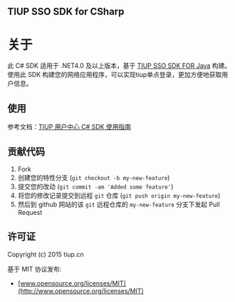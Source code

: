 ## TIUP SSO SDK for CSharp

# 关于
 
此 C# SDK 适用于 .NET4.0 及以上版本，基于 [TIUP SSO SDK FOR Java](http://git.tiup.us/usercenter/cn.tiup.uc.sso) 构建。使用此 SDK 构建您的网络应用程序，可以实现tiup单点登录，更加方便地获取用户信息。

## 使用

参考文档：[TIUP 用户中心 C# SDK 使用指南](https://github.com/tiup/tiup-sso-sdk-csharp/wiki/Docs)

## 贡献代码

1. Fork
2. 创建您的特性分支 (`git checkout -b my-new-feature`)
3. 提交您的改动 (`git commit -am 'Added some feature'`)
4. 将您的修改记录提交到远程 `git` 仓库 (`git push origin my-new-feature`)
5. 然后到 github 网站的该 `git` 远程仓库的 `my-new-feature` 分支下发起 Pull Request

## 许可证

Copyright (c) 2015 tiup.cn

基于 MIT 协议发布:

* [www.opensource.org/licenses/MIT](http://www.opensource.org/licenses/MIT)
